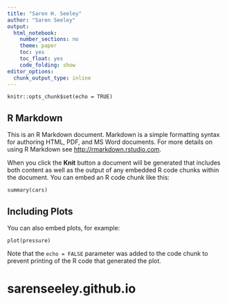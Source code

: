 ```yaml
---
title: "Saren H. Seeley"
author: "Saren Seeley"
output:
  html_notebook:
    number_sections: no
    theme: paper
    toc: yes
    toc_float: yes
    code_folding: show
editor_options: 
  chunk_output_type: inline
---
```



```{r setup, include=FALSE}
knitr::opts_chunk$set(echo = TRUE)
```

## R Markdown

This is an R Markdown document. Markdown is a simple formatting syntax for authoring HTML, PDF, and MS Word documents. For more details on using R Markdown see <http://rmarkdown.rstudio.com>.

When you click the **Knit** button a document will be generated that includes both content as well as the output of any embedded R code chunks within the document. You can embed an R code chunk like this:

```{r cars}
summary(cars)
```

## Including Plots

You can also embed plots, for example:

```{r pressure, echo=FALSE}
plot(pressure)
```

Note that the `echo = FALSE` parameter was added to the code chunk to prevent printing of the R code that generated the plot.


# sarenseeley.github.io